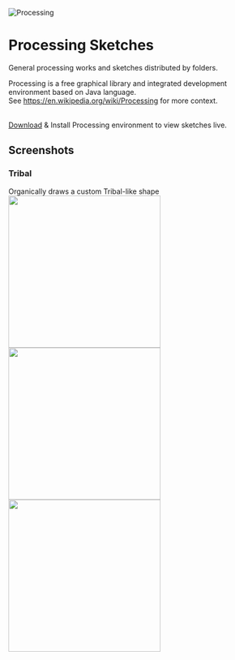 ![Processing](https://github.com/clusader/Processing/assets/34717108/7230b1d9-0caa-4393-aa2d-e7f914e897be)

# Processing Sketches
General processing works and sketches distributed by folders.<br>

Processing is a free graphical library and integrated development environment based on Java language.<br>
See https://en.wikipedia.org/wiki/Processing for more context.<br><br>

[Download](https://processing.org/download/) & Install Processing environment to view sketches live.<br>

## Screenshots

### Tribal
Organically draws a custom Tribal-like shape<br>
<img src="https://github.com/clusader/Processing/assets/34717108/3fdf1781-b8fe-41a2-b341-4cd95f20d5f9" width="300" height="300"/>
<img src="https://github.com/clusader/Processing/assets/34717108/4e3c1e76-bbe7-4459-9047-73d7d2677d43" width="300" height="300"/>
<img src="https://github.com/clusader/Processing/assets/34717108/0fb7951b-8d40-4dd8-a5ec-2b44341659ab" width="300" height="300"/>







